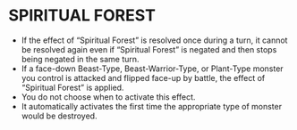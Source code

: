 # SPIRITUAL FOREST

*   If the effect of “Spiritual Forest” is resolved once during a turn, it cannot be resolved again even if “Spiritual Forest” is negated and then stops being negated in the same turn.
*   If a face-down Beast-Type, Beast-Warrior-Type, or Plant-Type monster you control is attacked and flipped face-up by battle, the effect of “Spiritual Forest” is applied.
*   You do not choose when to activate this effect.
*   It automatically activates the first time the appropriate type of monster would be destroyed.
